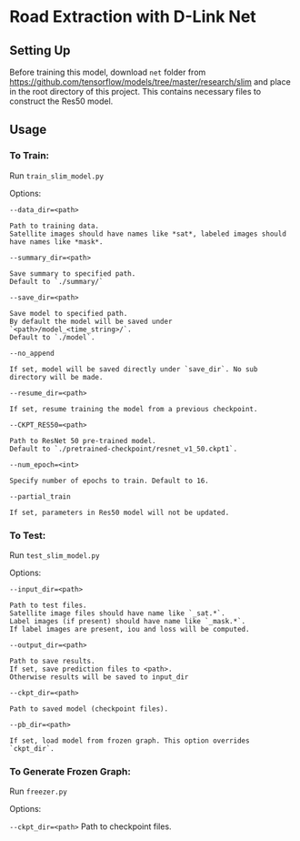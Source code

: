 # Road Extraction with D-Link Net

## Setting Up

Before training this model, download `net` folder from https://github.com/tensorflow/models/tree/master/research/slim and place in the root directory of this project. This contains necessary files to construct the Res50 model.

## Usage

### To Train:

Run `train_slim_model.py`

Options:

`--data_dir=<path>`

    Path to training data.
    Satellite images should have names like *sat*, labeled images should have names like *mask*.
    
`--summary_dir=<path>`

    Save summary to specified path.
    Default to `./summary/`

`--save_dir=<path>` 

    Save model to specified path.
    By default the model will be saved under `<path>/model_<time_string>/`.
    Default to `./model`.
    
`--no_append`

    If set, model will be saved directly under `save_dir`. No sub directory will be made.
    
`--resume_dir=<path>`

    If set, resume training the model from a previous checkpoint.

`--CKPT_RES50=<path>`

    Path to ResNet 50 pre-trained model.
    Default to `./pretrained-checkpoint/resnet_v1_50.ckpt1`.
    
`--num_epoch=<int>`

    Specify number of epochs to train. Default to 16.
 
`--partial_train`

    If set, parameters in Res50 model will not be updated.

### To Test:

Run `test_slim_model.py`

Options:

`--input_dir=<path>`

    Path to test files.
    Satellite image files should have name like `_sat.*`.
    Label images (if present) should have name like `_mask.*`.
    If label images are present, iou and loss will be computed.
    
`--output_dir=<path>`

    Path to save results.
    If set, save prediction files to <path>.
    Otherwise results will be saved to input_dir
    
`--ckpt_dir=<path>`

    Path to saved model (checkpoint files).

`--pb_dir=<path>`

    If set, load model from frozen graph. This option overrides `ckpt_dir`.
    
### To Generate Frozen Graph:

Run `freezer.py`

Options:

`--ckpt_dir=<path>`
    Path to checkpoint files.
